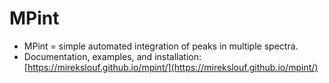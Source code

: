 # MPint
* MPint = simple automated integration of peaks in multiple spectra.
* Documentation, examples, and installation:
  [https://mirekslouf.github.io/mpint/](https://mirekslouf.github.io/mpint/)
